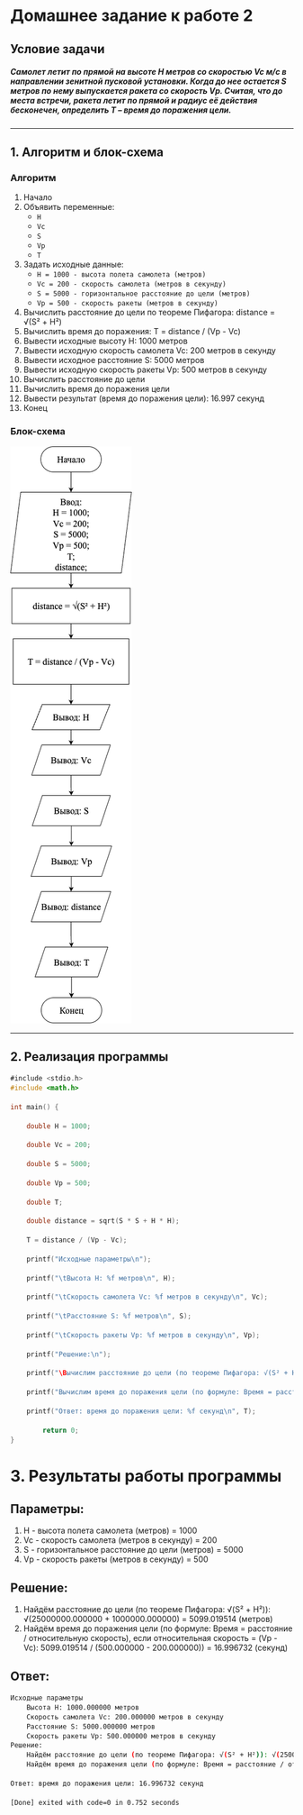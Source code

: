 # Домашнее задание к работе 2

## Условие задачи
##### Самолет летит по прямой на высоте Н метров со скоростью Vc м/с в направлении зенитной пусковой установки. Когда до нее остается S метров по нему выпускается ракета со скорость Vp. Считая, что до места встречи, ракета летит по прямой и радиус её действия бесконечен, определить Т – время до поражения цели.

---

## 1. Алгоритм и блок-схема

### Алгоритм
1. Начало
2. Объявить переменные:
	- `H`
	- `Vc`
	- `S`
	- `Vp`
	- `T`
3. Задать исходные данные:
	- `H = 1000 - высота полета самолета (метров)`
	- `Vc = 200 - скорость самолета (метров в секунду)`
	- `S = 5000 - горизонтальное расстояние до цели (метров)`
	- `Vp = 500 - скорость ракеты (метров в секунду)`
4. Вычислить расстояние до цели по теореме Пифагора: distance = √(S² + H²)
5. Вычислить время до поражения: T = distance / (Vp - Vc)
6. Вывести исходные высоту H: 1000 метров
7. Вывести исходную скорость самолета Vc: 200 метров в секунду
8. Вывести исходное расстояние S: 5000 метров
9. Вывести исходную скорость ракеты Vp: 500 метров в секунду
10. Вычислить расстояние до цели
11. Вычислить время до поражения цели
12. Вывести результат (время до поражения цели): 16.997 секунд
13. Конец
### Блок-схема
![Блок-схема алгоритма](Work_2_Homework_Schema.png) 

---

## 2. Реализация программы

```c
﻿#include <stdio.h>
#include <math.h>

int main() {

	double H = 1000;
	
	double Vc = 200;
	
	double S = 5000;
	
	double Vp = 500;
	
	double T;
	
	double distance = sqrt(S * S + H * H);
	
	T = distance / (Vp - Vc);
	
	printf("Исходные параметры\n");
	
	printf("\tВысота H: %f метров\n", H);
	
	printf("\tСкорость самолета Vc: %f метров в секунду\n", Vc);
	
	printf("\tРасстояние S: %f метров\n", S);
	
	printf("\tСкорость ракеты Vp: %f метров в секунду\n", Vp);
	
	printf("Решение:\n");
	
	printf("\Вычислим расстояние до цели (по теореме Пифагора: √(S² + H²)): √(%f + %f) = %f\n",S * S,H * H, distance);
	
	printf("Вычислим время до поражения цели (по формуле: Время = расстояние / относительную скорость),\n если относительная скорость = Vp - Vc (при условии, что ракета летит навстречу))): \n\t %f / (%f - %f)) = %f\n",distance,Vp,Vc,T);
	
	printf("Ответ: время до поражения цели: %f секунд\n", T);

        return 0;
}
```
# 3. Результаты работы программы
## Параметры:
1. H - высота полета самолета (метров) = 1000
2. Vc - скорость самолета (метров в секунду) = 200
3. S - горизонтальное расстояние до цели (метров) = 5000
4. Vp - скорость ракеты (метров в секунду) = 500
## Решение:
1. Найдём расстояние до цели (по теореме Пифагора: √(S² + H²)): √(25000000.000000 + 1000000.000000) = 5099.019514 (метров)
2. Найдём время до поражения цели (по формуле: Время = расстояние / относительную скорость), если относительная скорость = (Vp - Vc): 5099.019514 / (500.000000 - 200.000000)) = 16.996732 (секунд)
## Ответ:

```bash
Исходные параметры
	Высота H: 1000.000000 метров
	Скорость самолета Vc: 200.000000 метров в секунду
	Расстояние S: 5000.000000 метров
	Скорость ракеты Vp: 500.000000 метров в секунду
Решение:
	Найдём расстояние до цели (по теореме Пифагора: √(S² + H²)): √(25000000.000000 + 1000000.000000) = 5099.019514
	Найдём время до поражения цели (по формуле: Время = расстояние / относительную скорость), если относительная скорость = Vp - Vc)): 5099.019514 / (500.000000 - 200.000000)) = 16.996732

Ответ: время до поражения цели: 16.996732 секунд

[Done] exited with code=0 in 0.752 seconds
```

